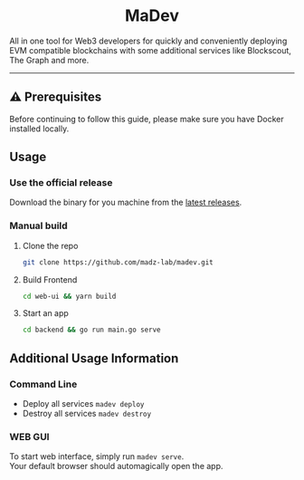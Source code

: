 <h1 align="center"> MaDev </h1>
All in one tool for Web3 developers for quickly and conveniently deploying EVM compatible blockchains with some additional services like Blockscout, The Graph and more.  

---

## ⚠️ Prerequisites

Before continuing to follow this guide, please make sure you have Docker installed locally.

## Usage

### Use the official release

Download the binary for you machine from the [latest releases](https://github.com/madz-lab/madev/releases).

### Manual build

1. Clone the repo

    ```bash
    git clone https://github.com/madz-lab/madev.git
    ```

2. Build Frontend

    ```bash
    cd web-ui && yarn build
    ```

3. Start an app

    ```bash
    cd backend && go run main.go serve
    ```

## Additional Usage Information

### Command Line

* Deploy all services `madev deploy`
* Destroy all services `madev destroy`

### WEB GUI

To start web interface, simply run `madev serve`.    
Your default browser should automagically open the app.